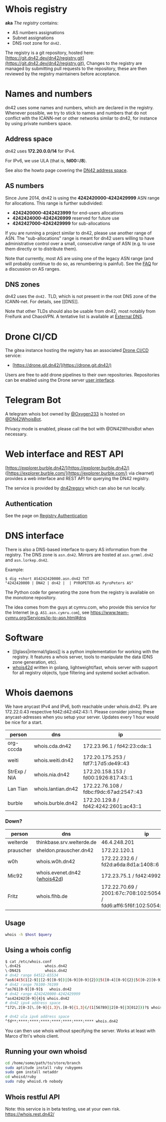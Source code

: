 # Whois registry
**aka** _The registry_ contains:

  * AS numbers assignations
  * Subnet assignations
  * DNS root zone for `dn42.`

The registry is a git repository, hosted here: [https://git.dn42.dev/dn42/registry.git](https://git.dn42.dev/dn42/registry.git), Changes to the registry are managed by submitting pull requests to the repository, these are then reviewed by the registry maintainers before acceptance. 

# Names and numbers

dn42 uses some names and numbers, which are declared in the registry.  Whenever possible, we try to stick to names and numbers that do not conflict with the ICANN-net or other networks similar to dn42, for instance by using private numbers space.

## Address space

dn42 uses **172.20.0.0/14** for IPv4.

For IPv6, we use ULA (that is, **fd00::/8**).

See also the howto page covering the [DN42 address space](/howto/Address-Space).

## AS numbers

Since June 2014, dn42 is using the **4242420000-4242429999** ASN range for allocations. This range is further subdivided:
* **4242420000-4242423999** for end-users allocations
* **4242424000-4242426999** reserved for future use
* **4242427000-4242429999** for sub-allocations

If you are running a project similar to dn42, please use another range of ASN. The "sub-allocations" range is meant for dn42 users willing to have administrative control over a small, consecutive range of ASN (e.g. to use them directly or to distribute them).

Note that currently, most AS are using one of the legacy ASN range (and will probably continue to do so, as renumbering is painful). See the [FAQ](/FAQ#frequently-asked-questions_why-are-you-using-asn-in-the-76100-76199-range) for a discussion on AS ranges.

## DNS zones

dn42 uses the `dn42.` TLD, which is not present in the root DNS zone of the ICANN-net.  For details, see [[DNS]].

Note that other TLDs should also be usable from dn42, most notably from Freifunk and ChaosVPN. A tentative list is available at [External DNS](/services/dns/External-DNS).

# Drone CI/CD

The gitea instance hosting the registry has an associated [Drone CI/CD](https://drone.io/) service:

- [https://drone.git.dn42/](https://drone.git.dn42/)

Users are free to add drone pipelines to their own repositories. Repositories can be enabled using the Drone server [user interface](https://drone.git.dn42/).

# Telegram Bot
A telegram whois bot owned by [@Oxygen233](https://t.me/oxygen233) is hosted on [@DN42WhoisBot](https://t.me/DN42WhoisBot).

Privacy mode is enabled, please call the bot with @DN42WhoisBot when necessary.

# Web interface and REST API

[https://explorer.burble.dn42/](https://explorer.burble.dn42/) ([https://explorer.burble.com/](https://explorer.burble.com/) via clearnet) provides a web interface and REST API for querying the DN42 registry.

The service is provided by [dn42regsrv](https://git.dn42.us/burble/dn42regsrv) which can also be run locally.

## Authentication

See the page on [Registry Authentication](howto/Registry-Authentication)

# DNS interface

There is also a DNS-based interface to query AS information from the registry. The DNS zone is `asn.dn42`. 
Mirrors are hosted at `asn.grmml.dn42` and `asn.lorkep.dn42`.

Example:

    $ dig +short AS4242420000.asn.dn42 TXT
    "4242420000 | DN42 | dn42 |  | PYROPETER-AS PyroPeters AS"

The Python code for generating the zone from the registry is available on the monotone repository.

The idea comes from the guys at cymru.com, who provide this service for the Internet (e.g. `AS1.asn.cymru.com`), see https://www.team-cymru.org/Services/ip-to-asn.html#dns

# Software

 * [[lglass|internal/lglass]] is a python implementation for working with the registry. It features a whois server, tools to manipulate the data (DNS zone generation, etc).
 * [whois42d](https://github.com/dn42/whois42d) written in golang, lightweight/fast, whois server with support for all registry objects, type filtering and systemd socket activation.

# Whois daemons

We have anycast IPv4 and IPv6, both reachable under whois.dn42. IPs are 172.22.0.43 respective fd42:d42:d42:43::1. Please consider joining these anycast-adresses when you setup your server. Updates every 1 hour would be nice for a start.

| **person**  | **dns**                   | **ip**          |
|-------------|---------------------------|-----------------|
| org-cccda   | whois.cda.dn42            | 172.23.96.1 / fd42:23:cda::1 |
| weiti       | whois.weiti.dn42          | 172.20.175.253 / fdf7:17d5:de49::43 |
| StrExp / NIA| whois.nia.dn42            | 172.20.158.153 / fd00:1926:817:43::1 |
| Lan Tian    | whois.lantian.dn42        | 172.22.76.108 / fdbc:f9dc:67ad:2547::43 |
| burble      | whois.burble.dn42         | 172.20.129.8 / fd42:4242:2601:ac43::1 |

### Down?

| **person**  | **dns**                   | **ip**          |
|------------|---------------------------|-----------------|
| welterde   | thinkbase.srv.welterde.de | 46.4.248.201    |
| prauscher  | sheldon.prauscher.dn42    | 172.22.120.1    |
| w0h        | whois.w0h.dn42               | 172.22.232.6 / fd2d:a6da:8d1a:1408::6 |
| Mic92      | whois.evenet.dn42 ([whois42d](https://git.dn42.us/dn42/whois42d)) | 172.23.75.1 / fd42:4992:6a6d::6 |
| Fritz      | whois.flhb.de                | 172.22.70.69 / 2001:67c:708:102:5054:ff:fe57:9573 / fdd6:aff6:5f6f:102:5054:ff:fe57:9573 |

## Usage
```sh
whois -h $host $query
```

## Using a whois config

```sh
$ cat /etc/whois.conf 
\.dn42$           whois.dn42
\-DN42$           whois.dn42
# dn42 range 64512-65534
^as6(4(5(1[2-9]|[2-9][0-9])|[6-9][0-9]{2})|5([0-4][0-9]{2}|5([0-2][0-9]|3[0-4])))$ whois.dn42
# dn42 range 76100-76199
^as761[0-9][0-9]$   whois.dn42
# dn42 range 4242420000-4242429999
^as424242[0-9]{4}$ whois.dn42
# dn42 ipv4 address space
^172\.2[0-3]\.[0-9]{1,3}\.[0-9]{1,3}(/(1[56789]|2[0-9]|3[012]))?$ whois.dn42

# dn42 ula ipv6 address space
^fd**:****:****:****:****:****:****:**** whois.dn42

```

You can then use whois without specifying the server. Works at least with Marco d'Itri's whois client.

## Running your own whoisd
```sh
cd /home/some/path/to/store/branch
sudo aptitude install ruby rubygems
sudo gem install netaddr
cd whoisd/ruby
sudo ruby whoisd.rb nobody
```
## Whois restful API
Note: this service is in beta testing, use at your own risk.
https://whois.rest.dn42/

